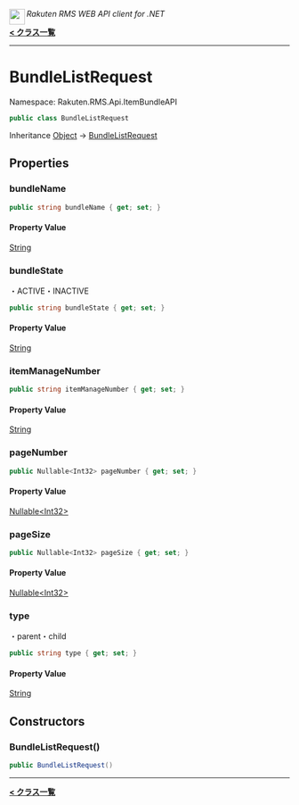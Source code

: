 <img align="left" style="height: 2em;" src="https://webservice.rakuten.co.jp/favicon.ico"><em>Rakuten RMS WEB API client for .NET</em>

[**< クラス一覧**](./)
- - -

# BundleListRequest

Namespace: Rakuten.RMS.Api.ItemBundleAPI

```csharp
public class BundleListRequest
```

Inheritance [Object](https://docs.microsoft.com/en-us/dotnet/api/system.object) → [BundleListRequest](./rakuten.rms.api.itembundleapi.bundlelistrequest)

## Properties

### <a id="properties-bundlename"/>**bundleName**

```csharp
public string bundleName { get; set; }
```

#### Property Value

[String](https://docs.microsoft.com/en-us/dotnet/api/system.string)<br>

### <a id="properties-bundlestate"/>**bundleState**

・ACTIVE・INACTIVE

```csharp
public string bundleState { get; set; }
```

#### Property Value

[String](https://docs.microsoft.com/en-us/dotnet/api/system.string)<br>

### <a id="properties-itemmanagenumber"/>**itemManageNumber**

```csharp
public string itemManageNumber { get; set; }
```

#### Property Value

[String](https://docs.microsoft.com/en-us/dotnet/api/system.string)<br>

### <a id="properties-pagenumber"/>**pageNumber**

```csharp
public Nullable<Int32> pageNumber { get; set; }
```

#### Property Value

[Nullable&lt;Int32&gt;](https://docs.microsoft.com/en-us/dotnet/api/system.nullable-1)<br>

### <a id="properties-pagesize"/>**pageSize**

```csharp
public Nullable<Int32> pageSize { get; set; }
```

#### Property Value

[Nullable&lt;Int32&gt;](https://docs.microsoft.com/en-us/dotnet/api/system.nullable-1)<br>

### <a id="properties-type"/>**type**

・parent・child

```csharp
public string type { get; set; }
```

#### Property Value

[String](https://docs.microsoft.com/en-us/dotnet/api/system.string)<br>

## Constructors

### <a id="constructors-.ctor"/>**BundleListRequest()**

```csharp
public BundleListRequest()
```


- - -
[**< クラス一覧**](./)
